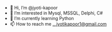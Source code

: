 - 👋 Hi, I’m @jyoti-kapoor
- 👀 I’m interested in Mysql, MSSQL, Delphi, C# 
- 🌱 I’m currently learning Python
- 📫 How to reach me ...jyotikapoor1@gmail.com

<!---
jyoti-kapoor/jyoti-kapoor is a ✨ special ✨ repository because its `README.md` (this file) appears on your GitHub profile.
You can click the Preview link to take a look at your changes.
--->
